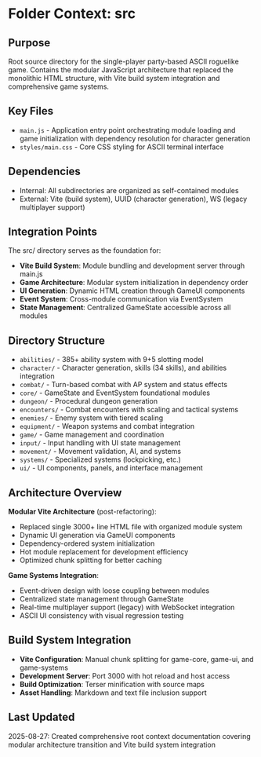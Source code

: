 # Folder Context: src

## Purpose
Root source directory for the single-player party-based ASCII roguelike game. Contains the modular JavaScript architecture that replaced the monolithic HTML structure, with Vite build system integration and comprehensive game systems.

## Key Files
- `main.js` - Application entry point orchestrating module loading and game initialization with dependency resolution for character generation
- `styles/main.css` - Core CSS styling for ASCII terminal interface

## Dependencies
- Internal: All subdirectories are organized as self-contained modules
- External: Vite (build system), UUID (character generation), WS (legacy multiplayer support)

## Integration Points
The src/ directory serves as the foundation for:
- **Vite Build System**: Module bundling and development server through main.js
- **Game Architecture**: Modular system initialization in dependency order
- **UI Generation**: Dynamic HTML creation through GameUI components
- **Event System**: Cross-module communication via EventSystem
- **State Management**: Centralized GameState accessible across all modules

## Directory Structure
- `abilities/` - 385+ ability system with 9+5 slotting model
- `character/` - Character generation, skills (34 skills), and abilities integration
- `combat/` - Turn-based combat with AP system and status effects
- `core/` - GameState and EventSystem foundational modules
- `dungeon/` - Procedural dungeon generation
- `encounters/` - Combat encounters with scaling and tactical systems
- `enemies/` - Enemy system with tiered scaling
- `equipment/` - Weapon systems and combat integration
- `game/` - Game management and coordination
- `input/` - Input handling with UI state management
- `movement/` - Movement validation, AI, and systems
- `systems/` - Specialized systems (lockpicking, etc.)
- `ui/` - UI components, panels, and interface management

## Architecture Overview
**Modular Vite Architecture** (post-refactoring):
- Replaced single 3000+ line HTML file with organized module system
- Dynamic UI generation via GameUI components
- Dependency-ordered system initialization
- Hot module replacement for development efficiency
- Optimized chunk splitting for better caching

**Game Systems Integration**:
- Event-driven design with loose coupling between modules
- Centralized state management through GameState
- Real-time multiplayer support (legacy) with WebSocket integration
- ASCII UI consistency with visual regression testing

## Build System Integration
- **Vite Configuration**: Manual chunk splitting for game-core, game-ui, and game-systems
- **Development Server**: Port 3000 with hot reload and host access
- **Build Optimization**: Terser minification with source maps
- **Asset Handling**: Markdown and text file inclusion support

## Last Updated
2025-08-27: Created comprehensive root context documentation covering modular architecture transition and Vite build system integration